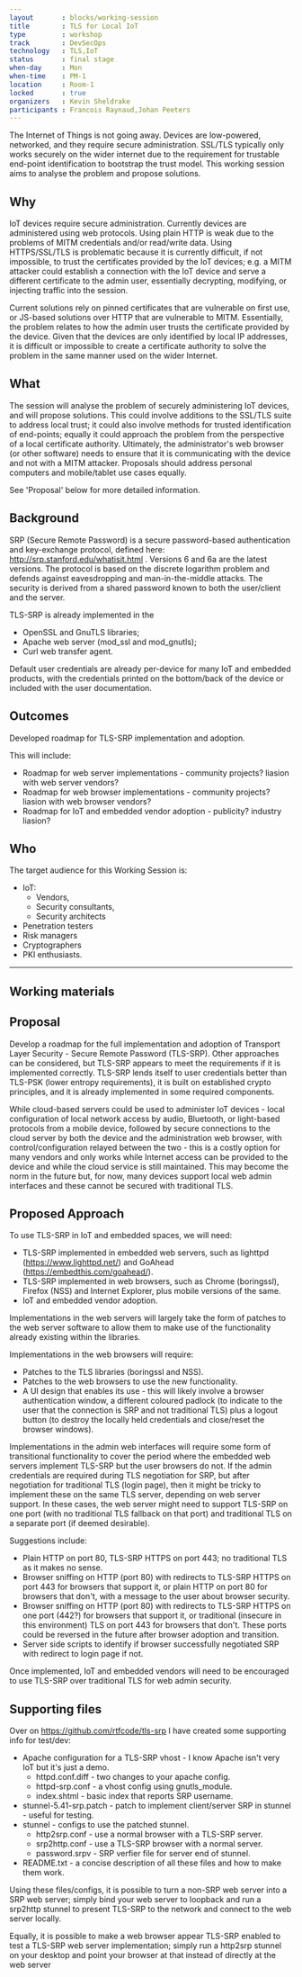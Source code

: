 ```yaml
---
layout       : blocks/working-session
title        : TLS for Local IoT
type         : workshop
track        : DevSecOps
technology   : TLS,IoT
status       : final stage
when-day     : Mon
when-time    : PM-1
location     : Room-1
locked       : true
organizers   : Kevin Sheldrake
participants : Francois Raynaud,Johan Peeters
---
```


The Internet of Things is not going away. Devices are low-powered, networked, and they require secure administration. SSL/TLS typically only works securely on the wider internet due to the requirement for trustable end-point identification to bootstrap the trust model. This working session aims to analyse the problem and propose solutions.

## Why

IoT devices require secure administration. Currently devices are administered using web protocols. Using plain HTTP is weak due to the problems of MITM credentials and/or read/write data. Using HTTPS/SSL/TLS is problematic because it is currently difficult, if not impossible, to trust the certificates provided by the IoT devices; e.g. a MITM attacker could establish a connection with the IoT device and serve a different certificate to the admin user, essentially decrypting, modifying, or injecting traffic into the session.

Current solutions rely on pinned certificates that are vulnerable on first use, or JS-based solutions over HTTP that are vulnerable to MITM. Essentially, the problem relates to how the admin user trusts the certificate provided by the device. Given that the devices are only identified by local IP addresses, it is difficult or impossible to create a certificate authority to solve the problem in the same manner used on the wider Internet.

## What

The session will analyse the problem of securely administering IoT devices, and will propose solutions. This could involve additions to the SSL/TLS suite to address local trust; it could also involve methods for trusted identification of end-points; equally it could approach the problem from the perspective of a local certificate authority. Ultimately, the administrator's web browser (or other software) needs to ensure that it is communicating with the device and not with a MITM attacker.  Proposals should address personal computers and mobile/tablet use cases equally.

See 'Proposal' below for more detailed information.

## Background

SRP (Secure Remote Password) is a secure password-based authentication and key-exchange protocol, defined here: http://srp.stanford.edu/whatisit.html .  Versions 6 and 6a are the latest versions.  The protocol is based on the discrete logarithm problem and defends against eavesdropping and man-in-the-middle attacks.  The security is derived from a shared password known to both the user/client and the server.

TLS-SRP is already implemented in the 

- OpenSSL and GnuTLS libraries; 
- Apache web server (mod_ssl and mod_gnutls); 
- Curl web transfer agent.

Default user credentials are already per-device for many IoT and embedded products, with the credentials printed on the bottom/back of the device or included with the user documentation.

## Outcomes

Developed roadmap for TLS-SRP implementation and adoption.

This will include:
- Roadmap for web server implementations - community projects? liasion with web server vendors?
- Roadmap for web browser implementations - community projects? liasion with web browser vendors?
- Roadmap for IoT and embedded vendor adoption - publicity? industry liasion?

## Who

The target audience for this Working Session is:

 - IoT:
   - Vendors,
   - Security consultants,
   - Security architects
 - Penetration testers
 - Risk managers
 - Cryptographers
 - PKI enthusiasts.
 
 --- 
 
## Working materials

## Proposal

Develop a roadmap for the full implementation and adoption of Transport Layer Security - Secure Remote Password (TLS-SRP).  Other approaches can be considered, but TLS-SRP appears to meet the requirements if it is implemented correctly. TLS-SRP lends itself to user credentials better than TLS-PSK (lower entropy requirements), it is built on established crypto principles, and it is already implemented in some required components.

While cloud-based servers could be used to administer IoT devices - local configuration of local network access by audio, Bluetooth, or light-based protocols from a mobile device, followed by secure connections to the cloud server by both the device and the administration web browser, with control/configuration relayed between the two - this is a costly option for many vendors and only works while Internet access can be provided to the device and while the cloud service is still maintained.  This may become the norm in the future but, for now, many devices support local web admin interfaces and these cannot be secured with traditional TLS.

## Proposed Approach

To use TLS-SRP in IoT and embedded spaces, we will need:

- TLS-SRP implemented in embedded web servers, such as lighttpd (https://www.lighttpd.net/) and GoAhead (https://embedthis.com/goahead/).
- TLS-SRP implemented in web browsers, such as Chrome (boringssl), Firefox (NSS) and Internet Explorer, plus mobile versions of the same.
- IoT and embedded vendor adoption.

Implementations in the web servers will largely take the form of patches to the web server software to allow them to make use of the functionality already existing within the libraries.

Implementations in the web browsers will require:

- Patches to the TLS libraries (boringssl and NSS).
- Patches to the web browsers to use the new functionality.
- A UI design that enables its use - this will likely involve a browser authentication window, a different coloured padlock (to indicate to the user that the connection is SRP and not traditional TLS) plus a logout button (to destroy the locally held credentials and close/reset the browser windows).

Implementations in the admin web interfaces will require some form of transitional functionality to cover the period where the embedded web servers implement TLS-SRP but the user browsers do not.  If the admin credentials are required during TLS negotiation for SRP, but after negotiation for traditional TLS (login page), then it might be tricky to implement these on the same TLS server, depending on web server support.  In these cases, the web server might need to support TLS-SRP on one port (with no traditional TLS fallback on that port) and traditional TLS on a separate port (if deemed desirable).

Suggestions include:

- Plain HTTP on port 80, TLS-SRP HTTPS on port 443; no traditional TLS as it makes no sense.
- Browser sniffing on HTTP (port 80) with redirects to TLS-SRP HTTPS on port 443 for browsers that support it, or plain HTTP on port 80 for browsers that don't, with a message to the user about browser security.
- Browser sniffing on HTTP (port 80) with redirects to TLS-SRP HTTPS on one port (442?) for browsers that support it, or traditional (insecure in this environment) TLS on port 443 for browsers that don't.  These ports could be reversed in the future after browser adoption and transition.
- Server side scripts to identify if browser successfully negotiated SRP with redirect to login page if not.

Once implemented, IoT and embedded vendors will need to be encouraged to use TLS-SRP over traditional TLS for web admin security.

## Supporting files

Over on https://github.com/rtfcode/tls-srp I have created some supporting info for test/dev:
* Apache configuration for a TLS-SRP vhost - I know Apache isn't very IoT but it's just a demo.
  * httpd.conf.diff - two changes to your apache config.
  * httpd-srp.conf - a vhost config using gnutls_module.
  * index.shtml - basic index that reports SRP username.
* stunnel-5.41-srp.patch - patch to implement client/server SRP in stunnel - useful for testing.
* stunnel - configs to use the patched stunnel.
  * http2srp.conf - use a normal browser with a TLS-SRP server.
  * srp2http.conf - use a TLS-SRP browser with a normal server.
  * password.srpv - SRP verfier file for server end of stunnel.
* README.txt - a concise description of all these files and how to make them work.

Using these files/configs, it is possible to turn a non-SRP web server into a SRP web server; simply bind your web server to loopback and run a srp2http stunnel to present TLS-SRP to the network and connect to the web server locally.

Equally, it is possible to make a web browser appear TLS-SRP enabled to test a TLS-SRP web server implementation; simply run a http2srp stunnel on your desktop and point your browser at that instead of directly at the web server


